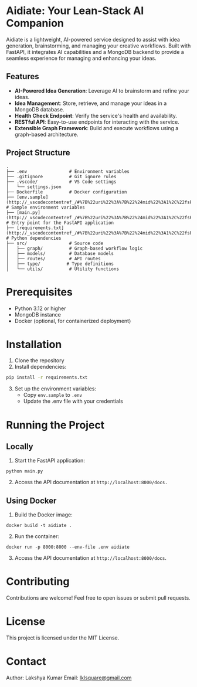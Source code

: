 # Aidiate: Your Lean-Stack AI Companion

Aidiate is a lightweight, AI-powered service designed to assist with idea generation, brainstorming, and managing your creative workflows. Built with FastAPI, it integrates AI capabilities and a MongoDB backend to provide a seamless experience for managing and enhancing your ideas.

## Features

- **AI-Powered Idea Generation**: Leverage AI to brainstorm and refine your ideas.
- **Idea Management**: Store, retrieve, and manage your ideas in a MongoDB database.
- **Health Check Endpoint**: Verify the service's health and availability.
- **RESTful API**: Easy-to-use endpoints for interacting with the service.
- **Extensible Graph Framework**: Build and execute workflows using a graph-based architecture.

## Project Structure

```plaintext
.
├── .env                # Environment variables
├── .gitignore          # Git ignore rules
├── .vscode/            # VS Code settings
│   └── settings.json
├── Dockerfile          # Docker configuration
├── [env.sample](http://_vscodecontentref_/#%7B%22uri%22%3A%7B%22%24mid%22%3A1%2C%22fsPath%22%3A%22d%3A%5C%5Ccode%5C%5CAI%5C%5Caideate%5C%5Cenv.sample%22%2C%22_sep%22%3A1%2C%22path%22%3A%22%2FD%3A%2Fcode%2FAI%2Faideate%2Fenv.sample%22%2C%22scheme%22%3A%22file%22%7D%7D)          # Sample environment variables
├── [main.py](http://_vscodecontentref_/#%7B%22uri%22%3A%7B%22%24mid%22%3A1%2C%22fsPath%22%3A%22d%3A%5C%5Ccode%5C%5CAI%5C%5Caideate%5C%5Cmain.py%22%2C%22_sep%22%3A1%2C%22path%22%3A%22%2FD%3A%2Fcode%2FAI%2Faideate%2Fmain.py%22%2C%22scheme%22%3A%22file%22%7D%7D)             # Entry point for the FastAPI application
├── [requirements.txt](http://_vscodecontentref_/#%7B%22uri%22%3A%7B%22%24mid%22%3A1%2C%22fsPath%22%3A%22d%3A%5C%5Ccode%5C%5CAI%5C%5Caideate%5C%5Crequirements.txt%22%2C%22_sep%22%3A1%2C%22path%22%3A%22%2FD%3A%2Fcode%2FAI%2Faideate%2Frequirements.txt%22%2C%22scheme%22%3A%22file%22%7D%7D)    # Python dependencies
├── src/                # Source code
│   ├── graph/          # Graph-based workflow logic
│   ├── models/         # Database models
│   ├── routes/         # API routes
│   ├── type/          # Type definitions
│   └── utils/          # Utility functions
```

# Prerequisites

- Python 3.12 or higher
- MongoDB instance
- Docker (optional, for containerized deployment)

# Installation

1. Clone the repository
2. Install dependencies:

```bash
pip install -r requirements.txt
```

3. Set up the environment variables:
   - Copy `env.sample` to `.env`
   - Update the .env file with your credentials

# Running the Project

## Locally

1. Start the FastAPI application:

```shell
python main.py
```

2. Access the API documentation at
   `http://localhost:8000/docs.`

## Using Docker

1. Build the Docker image:

```shell
docker build -t aidiate .
```

2. Run the container:

```shell
docker run -p 8000:8000 --env-file .env aidiate
```

3. Access the API documentation at `http://localhost:8000/docs`.

# Contributing

Contributions are welcome! Feel free to open issues or submit pull requests.

# License

This project is licensed under the MIT License.

# Contact

Author: Lakshya Kumar
Email: lklsquare@gmail.com
